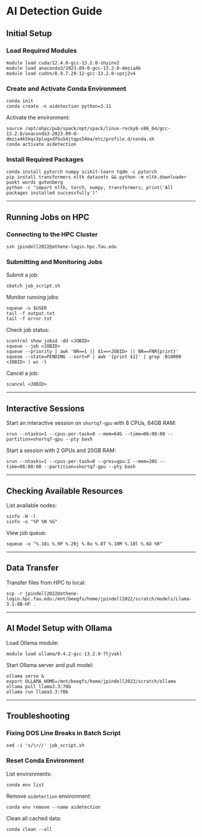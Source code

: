 # AI Detection Guide  

## Initial Setup  

### Load Required Modules  
```  
module load cuda/12.4.0-gcc-13.2.0-shyinv2  
module load anaconda3/2023.09-0-gcc-13.2.0-dmzia4k  
module load cudnn/8.9.7.29-12-gcc-13.2.0-vpzj2v4  
```  

### Create and Activate Conda Environment  
```  
conda init  
conda create -n aidetection python=3.11  
```  

Activate the environment:  
```  
source /opt/ohpc/pub/spack/opt/spack/linux-rocky8-x86_64/gcc-13.2.0/anaconda3-2023.09-0-dmzia4k5kqs3plogxdfbu54jtqps54ma/etc/profile.d/conda.sh  
conda activate aidetection  
```  

### Install Required Packages  
```  
conda install pytorch numpy scikit-learn tqdm -c pytorch  
pip install transformers nltk datasets && python -m nltk.downloader punkt words gutenberg  
python -c "import nltk, torch, numpy, transformers; print('All packages installed successfully')"  
```  

---  

## Running Jobs on HPC  

### Connecting to the HPC Cluster  
```  
ssh jpindell2022@athene-login.hpc.fau.edu  
```  

### Submitting and Monitoring Jobs  
Submit a job:  
```  
sbatch job_script.sh  
```  

Monitor running jobs:  
```  
squeue -u $USER  
tail -f output.txt  
tail -f error.txt  
```  

Check job status:  
```  
scontrol show jobid -dd <JOBID>  
squeue --job <JOBID>  
squeue --priority | awk 'NR==1 || $1==<JOBID> || NR==FNR{print}'  
squeue --state=PENDING --sort=P | awk '{print $1}' | grep -B10000 <JOBID> | wc -l  
```  

Cancel a job:  
```  
scancel <JOBID>  
```  

---  

## Interactive Sessions  

Start an interactive session on `shortq7-gpu` with 8 CPUs, 64GB RAM:  
```  
srun --ntasks=1 --cpus-per-task=8 --mem=64G --time=06:00:00 --partition=shortq7-gpu --pty bash  
```  

Start a session with 2 GPUs and 20GB RAM:  
```  
srun --ntasks=1 --cpus-per-task=8 --gres=gpu:2 --mem=20G --time=06:00:00 --partition=shortq7-gpu --pty bash  
```  

---  

## Checking Available Resources  

List available nodes:  
```  
sinfo -N -l  
sinfo -o "%P %N %G"  
```  

View job queue:  
```  
squeue -o "%.18i %.9P %.20j %.8u %.8T %.10M %.10l %.6D %R"  
```  

---  

## Data Transfer  

Transfer files from HPC to local:  
```  
scp -r jpindell2022@athene-login.hpc.fau.edu:/mnt/beegfs/home/jpindell2022/scratch/models/Llama-3.1-8B-HF .  
```  

---  

## AI Model Setup with Ollama  

Load Ollama module:  
```  
module load ollama/0.4.2-gcc-13.2.0-7tjvakl  
```  

Start Ollama server and pull model:  
```  
ollama serve &  
export OLLAMA_HOME=/mnt/beegfs/home/jpindell2022/scratch/ollama  
ollama pull llama3.3:70b  
ollama run llama3.3:70b  
```  

---  

## Troubleshooting  

### Fixing DOS Line Breaks in Batch Script  
```  
sed -i 's/\r//' job_script.sh  
```  

### Reset Conda Environment  
List environments:  
```  
conda env list  
```  

Remove `aidetection` environment:  
```  
conda env remove --name aidetection  
```  

Clean all cached data:  
```  
conda clean --all  
```  
